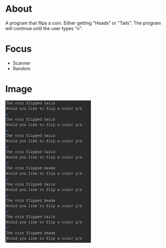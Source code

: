 # About
A program that flips a coin. Either getting "Heads" or "Tails".
The program will continue until the user types "n".

# Focus
* Scanner
* Random

# Image
![](CoinFlip.PNG)
